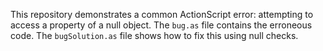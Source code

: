 This repository demonstrates a common ActionScript error: attempting to access a property of a null object.  The `bug.as` file contains the erroneous code. The `bugSolution.as` file shows how to fix this using null checks.
